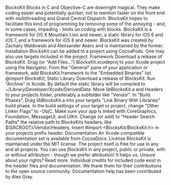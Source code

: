 BlocksKit Blocks in C and Objective-C are downright magical. They make coding easier and potentially quicker, not to mention faster on the front end with multithreading and Grand Central Dispatch. BlocksKit hopes to facilitate this kind of programming by removing some of the annoying - and, in some cases, impeding - limits on coding with blocks. BlocksKit is a framework for OS X Mountain Lion and newer, a static library for iOS 6 and iOS 7, and a framework for iOS 8 and newer. BlocksKit was created by Zachary Waldowski and Alexsander Akers and is maintained by the former. Installation BlocksKit can be added to a project using CocoaPods. One may also use targets included in the project. Framework Download a release of BlocksKit. Drag (or "Add Files...") BlocksKit.xcodeproj to your Xcode project using the Navigator. From the "General" pane of your application or framework, add BlocksKit.framework to the "Embedded Binaries" list. @import BlocksKit; Static Library Download a release of BlocksKit. Run "Archive" in Xcode. By default the static library will be compiled to ~/Library/Developer/Xcode/DerivedData. Move libBlocksKit.a and Headers to your projects folder, preferably a subfolder like "Vendor". In "Build Phases", Drag libBlocksKit.a into your targets "Link Binary With Libraries" build phase. In the build settings of your target or project, change "Other Linker Flags" to -ObjC. Make sure your app is linked with CoreGraphics, Foundation, MessageUI, and UIKit. Change (or add) to "Header Search Paths" the relative path to BlocksKits headers, like $(SRCROOT)/Vendor/Headers. Insert #import <BlocksKit/BlocksKit.h> in your projects prefix header. Documentation An Xcode-compatible documentation set is available from CocoaDocs. License BlocksKit is maintained under the MIT license. The project itself is free for use in any and all projects. You can use BlocksKit in any project, public or private, with or without attribution - though we prefer attribution! It helps us. Unsure about your rights? Read more. Individual credits for included code exist in the header files and documentation. We thank them for their contributions to the open source community. Documentation help has been contributed by Alex Gray.